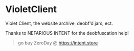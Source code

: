 # VioletClient
Violet Client, the website archive, deobf'd jars, ect.

Thanks to NEFARIOUS INTENT for the deobfuscation help!
> go buy ZeroDay @ https://intent.store 
